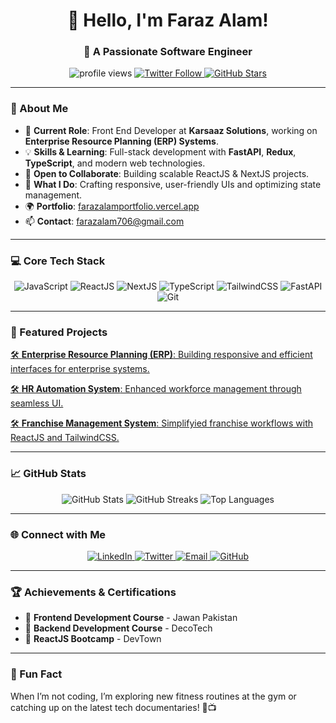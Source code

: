 <h1 align="center">👋 Hello, I'm Faraz Alam!</h1>
<h3 align="center">🚀 A Passionate Software Engineer</h3>

<p align="center">
  <img src="https://komarev.com/ghpvc/?username=the-farazz&label=Profile%20views&color=brightgreen&style=flat-square" alt="profile views" />
  <a href="https://twitter.com/the_farazzz" target="_blank">
    <img src="https://img.shields.io/twitter/follow/the_farazzz?logo=twitter&style=flat-square" alt="Twitter Follow" />
  </a>
  <a href="https://github.com/the-farazz?tab=repositories" target="_blank">
    <img src="https://img.shields.io/github/stars/the-farazz?color=yellow&style=flat-square" alt="GitHub Stars" />
  </a>
</p>

---

### 🎨 About Me
- 🌟 **Current Role**: Front End Developer at **Karsaaz Solutions**, working on **Enterprise Resource Planning (ERP) Systems**.  
- 💡 **Skills & Learning**: Full-stack development with **FastAPI**, **Redux**, **TypeScript**, and modern web technologies.  
- 👯 **Open to Collaborate**: Building scalable ReactJS & NextJS projects.  
- 💬 **What I Do**: Crafting responsive, user-friendly UIs and optimizing state management.  
- 🌍 **Portfolio**: [farazalamportfolio.vercel.app](https://farazalamportfolio.vercel.app)  
- 📫 **Contact**: [farazalam706@gmail.com](mailto:farazalam706@gmail.com)  

---

### 💻 Core Tech Stack
<p align="center">
  <img src="https://img.shields.io/badge/JavaScript-%23F7DF1E.svg?style=for-the-badge&logo=javascript&logoColor=black" alt="JavaScript" />
  <img src="https://img.shields.io/badge/ReactJS-%2320232a.svg?style=for-the-badge&logo=react&logoColor=%2361DAFB" alt="ReactJS" />
  <img src="https://img.shields.io/badge/NextJS-black?style=for-the-badge&logo=next.js&logoColor=white" alt="NextJS" />
  <img src="https://img.shields.io/badge/TypeScript-%23007ACC.svg?style=for-the-badge&logo=typescript&logoColor=white" alt="TypeScript" />
  <img src="https://img.shields.io/badge/TailwindCSS-%2338B2AC.svg?style=for-the-badge&logo=tailwind-css&logoColor=white" alt="TailwindCSS" />
  <img src="https://img.shields.io/badge/FastAPI-%230075C4.svg?style=for-the-badge&logo=fastapi&logoColor=white" alt="FastAPI" />
  <img src="https://img.shields.io/badge/Git-%23F05033.svg?style=for-the-badge&logo=git&logoColor=white" alt="Git" />
</p>

---

### 📂 Featured Projects
<p align="center">
   <a href="https://github.com/the-farazz">
     <p>🛠️ <strong>Enterprise Resource Planning (ERP)</strong>: Building responsive and efficient interfaces for enterprise systems.</p>
   </a>
   <a href="https://github.com/the-farazz">
     <p>🛠️ <strong>HR Automation System</strong>: Enhanced workforce management through seamless UI.</p>
   </a>
   <a href="https://github.com/the-farazz">
     <p>🛠️ <strong>Franchise Management System</strong>: Simplifyied franchise workflows with ReactJS and TailwindCSS.</p>
   </a>
</p>

---

### 📈 GitHub Stats
<p align="center">
  <img src="https://github-readme-stats.vercel.app/api?username=the-farazz&show_icons=true&theme=radical" alt="GitHub Stats" />
  <img src="https://github-readme-streak-stats.herokuapp.com/?user=the-farazz&theme=radical" alt="GitHub Streaks" />
  <img src="https://github-readme-stats.vercel.app/api/top-langs/?username=the-farazz&layout=compact&theme=radical" alt="Top Languages" />
</p>

---

### 🌐 Connect with Me
<p align="center">
  <a href="https://linkedin.com/in/the-farazz" target="_blank">
    <img src="https://img.shields.io/badge/LinkedIn-%230077B5.svg?style=for-the-badge&logo=linkedin&logoColor=white" alt="LinkedIn" />
  </a>
  <a href="https://twitter.com/the_farazzz" target="_blank">
    <img src="https://img.shields.io/badge/Twitter-%231DA1F2.svg?style=for-the-badge&logo=twitter&logoColor=white" alt="Twitter" />
  </a>
  <a href="mailto:farazalam706@gmail.com" target="_blank">
    <img src="https://img.shields.io/badge/Email-D14836?style=for-the-badge&logo=gmail&logoColor=white" alt="Email" />
  </a>
  <a href="https://github.com/the-farazz" target="_blank">
    <img src="https://img.shields.io/badge/GitHub-%2312100E.svg?style=for-the-badge&logo=github&logoColor=white" alt="GitHub" />
  </a>
</p>

---

### 🏆 Achievements & Certifications
- 🏅 **Frontend Development Course** - Jawan Pakistan  
- 🏅 **Backend Development Course** - DecoTech  
- 🏅 **ReactJS Bootcamp** - DevTown  

---

### 🌟 Fun Fact
When I’m not coding, I’m exploring new fitness routines at the gym or catching up on the latest tech documentaries! 💪📺
